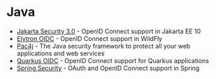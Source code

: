 # Java

* [Jakarta Security 3.0](https://jakarta.ee/specifications/security/3.0/jakarta-security-spec-3.0.html#openid-connect-annotation) - OpenID Connect support in Jakarta EE 10
* [Elytron OIDC](https://wildfly-security.github.io/wildfly-elytron/blog/securing-wildfly-apps-openid-connect/) - OpenID Connect support in WildFly
* [Pac4j](https://www.pac4j.org/) - The Java security framework to protect all your web applications and web services
* [Quarkus OIDC](https://quarkus.io/guides/security-openid-connect) - OpenID Connect support for Quarkus applications
* [Spring Security](https://docs.spring.io/spring-security/reference/servlet/oauth2/index.html) - OAuth and OpenID Connect support in Spring
